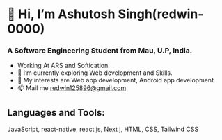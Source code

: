 # 👋 Hi, I’m Ashutosh Singh(redwin-0000)
### A Software Engineering Student from Mau, U.P, India.
-    Working At ARS and Softication.
- 🌱 I’m currently exploring Web development and Skills.
- 💞️ My interests are Web app development, Android app development.
- 📫 Mail me redwin125896@gmail.com

## Languages and Tools:
JavaScript,
react-native,
react js,
Next j,
HTML,
CSS,
Tailwind CSS
